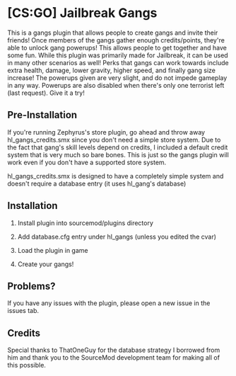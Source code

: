 # [CS:GO] Jailbreak Gangs
This is a gangs plugin that allows people to create gangs and invite their friends! Once members of the gangs gather enough credits/points, they're able to unlock gang powerups! This allows people to get together and have some fun. While this plugin was primarily made for Jailbreak, it can be used in many other scenarios as well! Perks that gangs can work towards include extra health, damage, lower gravity, higher speed, and finally gang size increase! The powerups given are very slight, and do not impede gameplay in any way. Powerups are also disabled when there's only one terrorist left (last request). Give it a try!

## Pre-Installation
If you're running Zephyrus's store plugin, go ahead and throw away hl_gangs_credits.smx since you don't need a simple store system. Due to the fact that gang's skill levels depend on credits, I included a default credit system that is very much so bare bones. This is just so the gangs plugin will work even if you don't have a supported store system.

hl_gangs_credits.smx is designed to have a completely simple system and doesn't require a database entry (it uses hl_gang's database)
## Installation
1) Install plugin into sourcemod/plugins directory

2) Add database.cfg entry under hl_gangs (unless you edited the cvar)

3) Load the plugin in game

4) Create your gangs!

## Problems?
If you have any issues with the plugin, please open a new issue in the issues tab.

## Credits
Special thanks to ThatOneGuy for the database strategy I borrowed from him and thank you to the SourceMod development team for making all of this possible.
